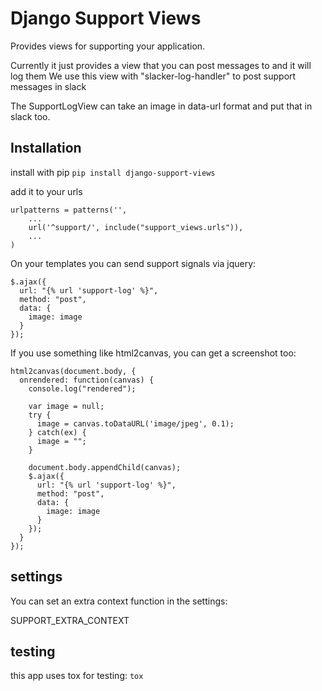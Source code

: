 
# Django Support Views

Provides views for supporting your application.

Currently it just provides a view that you can post messages to and it will log them
We use this view with "slacker-log-handler" to post support messages in slack

The SupportLogView can take an image in data-url format and put that in slack too.


## Installation

install with pip `pip install django-support-views`

add it to your urls

    urlpatterns = patterns('',
        ...
        url('^support/', include("support_views.urls")),
        ...
    )

On your templates you can send support signals via jquery:

    $.ajax({
      url: "{% url 'support-log' %}",
      method: "post",
      data: {
        image: image
      }
    });

If you use something like html2canvas, you can get a screenshot too:

    html2canvas(document.body, {
      onrendered: function(canvas) {
        console.log("rendered");

        var image = null;
        try {
          image = canvas.toDataURL('image/jpeg', 0.1);
        } catch(ex) {
          image = "";
        }

        document.body.appendChild(canvas);
        $.ajax({
          url: "{% url 'support-log' %}",
          method: "post",
          data: {
            image: image
          }
        });
      }
    });

## settings

You can set an extra context function in the settings:

SUPPORT_EXTRA_CONTEXT


## testing

this app uses tox for testing: ```tox```
